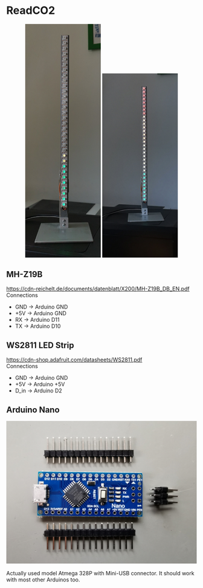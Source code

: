 # ReadCO2

<p align="center">
  <img src="/pic/CO2-Meter_500ppm.jpg" width="200" title="500ppm CO2">
  <img src="/pic/CO2-Meter_1600ppm.jpg" width="200" title="full scale 1600ppm">
</p>

## MH-Z19B
https://cdn-reichelt.de/documents/datenblatt/X200/MH-Z19B_DB_EN.pdf <br>
Connections
* GND  -> Arduino GND
* +5V  -> Arduino GND
* RX -> Arduino D11
* TX -> Arduino D10 


## WS2811 LED Strip
https://cdn-shop.adafruit.com/datasheets/WS2811.pdf <br>
Connections
* GND  -> Arduino GND
* +5V  -> Arduino +5V
* D_in -> Arduino D2

## Arduino Nano
<p align="center">
  <img src="/pic/IMG_20200907_174627.jpg" width="640" title="Arduino Nano">
</p>
Actually used model Atmega 328P with Mini-USB connector.
It should work with most other Arduinos too.
